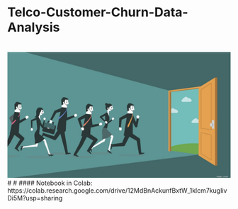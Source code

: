 # Telco-Customer-Churn-Data-Analysis
# 
<img src="app_image.jpg">
# 
# 
#### Notebook in Colab: https://colab.research.google.com/drive/12MdBnAckunfBxtW_1klcm7kugIivDi5M?usp=sharing
